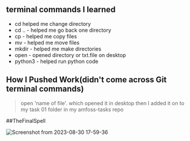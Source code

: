 ## terminal commands I learned
- cd helped me change directory
- cd .. - helped me go back one directory
- cp - helped me copy files
- mv - helped me move files
- mkdir - helped me make directories
- open - opened directory or txt.file on desktop
- python3 - helped run python code

## How I Pushed Work(didn't come across Git terminal commands)
>open 'name of file'. which opened it in desktop
>then I added it on to my task 01 folder in my amfoss-tasks repo


##TheFinalSpell

![Screenshot from 2023-08-30 17-59-36](https://github.com/StormAD/amfoss-tasks/assets/143612467/0b294c77-c7ce-470c-95c4-e1fcb52aac69)
